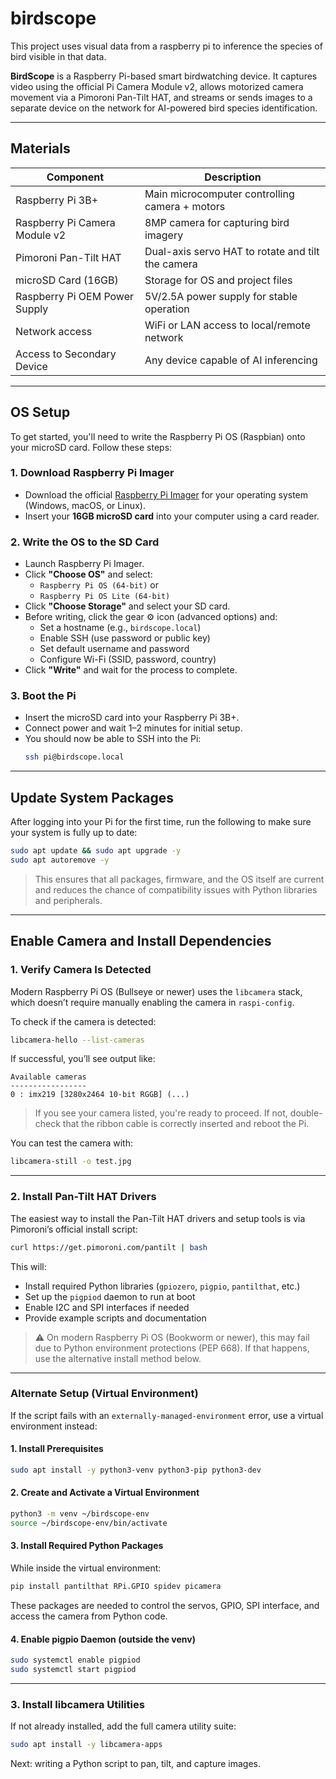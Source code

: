 # birdscope
This project uses visual data from a raspberry pi to inference the species of bird visible in that data.

**BirdScope** is a Raspberry Pi-based smart birdwatching device. It captures video using the official Pi Camera Module v2, allows motorized camera movement via a Pimoroni Pan-Tilt HAT, and streams or sends images to a separate device on the network for AI-powered bird species identification.

---

## Materials

| Component                     | Description                                          |
|-------------------------------|------------------------------------------------------|
| Raspberry Pi 3B+              | Main microcomputer controlling camera + motors       |
| Raspberry Pi Camera Module v2 | 8MP camera for capturing bird imagery                |
| Pimoroni Pan-Tilt HAT         | Dual-axis servo HAT to rotate and tilt the camera    |
| microSD Card (16GB)           | Storage for OS and project files                     |
| Raspberry Pi OEM Power Supply | 5V/2.5A power supply for stable operation            |
| Network access                | WiFi or LAN access to local/remote network           |
| Access to Secondary Device    | Any device capable of AI inferencing                 |

---

## OS Setup

To get started, you'll need to write the Raspberry Pi OS (Raspbian) onto your microSD card. Follow these steps:

### 1. Download Raspberry Pi Imager
- Download the official [Raspberry Pi Imager](https://www.raspberrypi.com/software/) for your operating system (Windows, macOS, or Linux).
- Insert your **16GB microSD card** into your computer using a card reader.

### 2. Write the OS to the SD Card
- Launch Raspberry Pi Imager.
- Click **"Choose OS"** and select:
  - `Raspberry Pi OS (64-bit)` or
  - `Raspberry Pi OS Lite (64-bit)`
- Click **"Choose Storage"** and select your SD card.
- Before writing, click the gear ⚙️ icon (advanced options) and:
  - Set a hostname (e.g., `birdscope.local`)
  - Enable SSH (use password or public key)
  - Set default username and password
  - Configure Wi-Fi (SSID, password, country)
- Click **"Write"** and wait for the process to complete.

### 3. Boot the Pi
- Insert the microSD card into your Raspberry Pi 3B+.
- Connect power and wait 1–2 minutes for initial setup.
- You should now be able to SSH into the Pi:
  ```bash
  ssh pi@birdscope.local
  ```

---

## Update System Packages

After logging into your Pi for the first time, run the following to make sure your system is fully up to date:

```bash
sudo apt update && sudo apt upgrade -y
sudo apt autoremove -y
```

> This ensures that all packages, firmware, and the OS itself are current and reduces the chance of compatibility issues with Python libraries and peripherals.

---

## Enable Camera and Install Dependencies

### 1. Verify Camera Is Detected

Modern Raspberry Pi OS (Bullseye or newer) uses the `libcamera` stack, which doesn’t require manually enabling the camera in `raspi-config`.

To check if the camera is detected:

```bash
libcamera-hello --list-cameras
```

If successful, you’ll see output like:

```
Available cameras
-----------------
0 : imx219 [3280x2464 10-bit RGGB] (...)
```

> If you see your camera listed, you're ready to proceed. If not, double-check that the ribbon cable is correctly inserted and reboot the Pi.

You can test the camera with:

```bash
libcamera-still -o test.jpg
```

---

### 2. Install Pan-Tilt HAT Drivers

The easiest way to install the Pan-Tilt HAT drivers and setup tools is via Pimoroni’s official install script:

```bash
curl https://get.pimoroni.com/pantilt | bash
```

This will:
- Install required Python libraries (`gpiozero`, `pigpio`, `pantilthat`, etc.)
- Set up the `pigpiod` daemon to run at boot
- Enable I2C and SPI interfaces if needed
- Provide example scripts and documentation

> ⚠️ On modern Raspberry Pi OS (Bookworm or newer), this may fail due to Python environment protections (PEP 668). If that happens, use the alternative install method below.

---

### Alternate Setup (Virtual Environment)

If the script fails with an `externally-managed-environment` error, use a virtual environment instead:

#### 1. Install Prerequisites

```bash
sudo apt install -y python3-venv python3-pip python3-dev
```

#### 2. Create and Activate a Virtual Environment

```bash
python3 -m venv ~/birdscope-env
source ~/birdscope-env/bin/activate
```

#### 3. Install Required Python Packages

While inside the virtual environment:

```bash
pip install pantilthat RPi.GPIO spidev picamera
```

These packages are needed to control the servos, GPIO, SPI interface, and access the camera from Python code.

#### 4. Enable pigpio Daemon (outside the venv)

```bash
sudo systemctl enable pigpiod
sudo systemctl start pigpiod
```

---

### 3. Install libcamera Utilities

If not already installed, add the full camera utility suite:

```bash
sudo apt install -y libcamera-apps
```

Next: writing a Python script to pan, tilt, and capture images.
